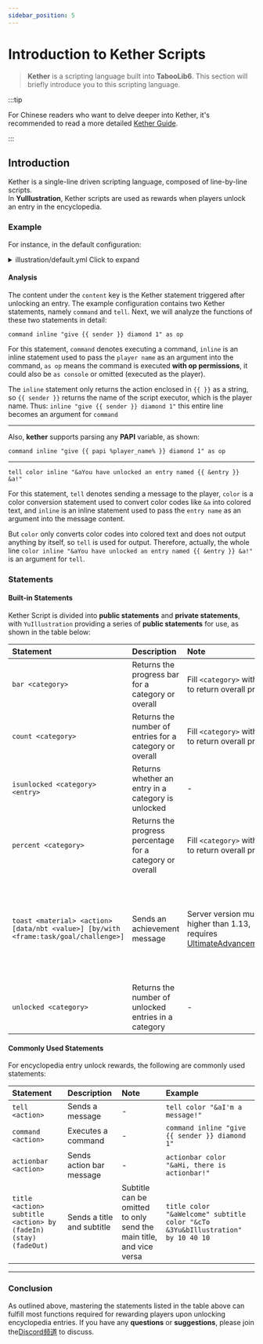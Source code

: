 ```yaml
---
sidebar_position: 5
---
```


# Introduction to Kether Scripts

> **Kether** is a scripting language built into **TabooLib6**. This section will briefly introduce you to this scripting language.

:::tip

For Chinese readers who want to delve deeper into Kether, it's recommended to read a more detailed [Kether Guide](https://www.yuque.com/sacredcraft/kether/home).

:::

## Introduction

Kether is a single-line driven scripting language, composed of line-by-line scripts.  
In **YuIllustration**, Kether scripts are used as rewards when players unlock an entry in the encyclopedia.  

### Example

For instance, in the default configuration:

<details>
<summary>illustration/default.yml Click to expand</summary>

```yaml
example:
  # Reward triggered after unlocking
  reward:
    # Kether statements, you can view a complete list of Kether statements at https://kether.tabooproject.org/list.html
    content: |-
      command inline "give {{ sender }} diamond 1" as op
      tell color inline "&aYou have unlocked an entry named {{ &entry }} &a!"
  ```

</details>

#### Analysis

The content under the `content` key is the Kether statement triggered after unlocking an entry.
The example configuration contains two Kether statements, namely `command` and `tell`.
Next, we will analyze the functions of these two statements in detail:

```kether
command inline "give {{ sender }} diamond 1" as op
```
For this statement, `command` denotes executing a command, `inline` is an inline statement used to pass the `player name` as an argument into the command, `as op` means the command is executed **with op permissions**, it could also be `as console` or omitted (executed as the player). 

The `inline` statement only returns the action enclosed in `{{ }}` as a string, so `{{ sender }}` returns the name of the script executor, which is the player name.
Thus: `inline "give {{ sender }} diamond 1"` this entire line becomes an argument for `command`

--- 
Also, **kether** supports parsing any **PAPI** variable, as shown:
```kether
command inline "give {{ papi %player_name% }} diamond 1" as op
```

--- 
```kether
tell color inline "&aYou have unlocked an entry named {{ &entry }} &a!"
```
For this statement, `tell` denotes sending a message to the player, `color` is a color conversion statement used to convert color codes like `&a` into colored text, and `inline` is an inline statement used to pass the `entry name` as an argument into the message content.

But `color` only converts color codes into colored text and does not output anything by itself, so `tell` is used for output. Therefore, actually, the whole line `color inline "&aYou have unlocked an entry named {{ &entry }} &a!"` is an argument for `tell`.

### Statements

#### Built-in Statements

Kether Script is divided into **public statements** and **private statements**, with `YuIllustration` providing a series of **public statements** for use, as shown in the table below:

|Statement|Description|Note|Example|
|:--|:--|:--|:--|
|`bar <category>`|Returns the progress bar for a category or overall|Fill `<category>` with `total` to return overall progress|`bar default`|
|`count <category>`|Returns the number of entries for a category or overall|Fill `<category>` with `total` to return overall progress|`count default`|
|`isunlocked <category> <entry>`|Returns whether an entry in a category is unlocked| - |`isunlocked default example`|
|`percent <category>`|Returns the progress percentage for a category or overall|Fill `<category>` with `total` to return overall progress|`percent default`|
|`toast <material> <action> [data/nbt <value>] [by/with <frame:task/goal/challenge>]`|Sends an achievement message|Server version must be higher than 1.13, requires [UltimateAdvancementAPI](https://github.com/frengor/UltimateAdvancementAPI)|`toast diamond color inline "&aYou have unlocked the {{ &entry }} &a entry!" data 10001 by challenge`|
|`unlocked <category>`|Returns the number of unlocked entries in a category| - |`unlocked default`|

#### Commonly Used Statements
For encyclopedia entry unlock rewards, the following are commonly used statements:

|Statement|Description|Note|Example|
|:--|:--|:--|:--|
|`tell <action>`|Sends a message| - |`tell color "&aI'm a message!"`|
|`command <action>`|Executes a command| - |`command inline "give {{ sender }} diamond 1"`|
|`actionbar <action>`|Sends action bar message| - |`actionbar color "&aHi, there is actionbar!"`|
|`title <action> subtitle <action> by (fadeIn) (stay) (fadeOut)`|Sends a title and subtitle|Subtitle can be omitted to only send the main title, and vice versa|`title color "&aWelcome" subtitle color "&cTo &3Yu&bIllustration" by 10 40 10`|

---

### Conclusion

As outlined above, mastering the statements listed in the table above can fulfill most functions required for rewarding players upon unlocking encyclopedia entries. If you have any **questions** or **suggestions**, please join the[Discord频道](https://discord.com/invite/SzPBHGttaR) to discuss.